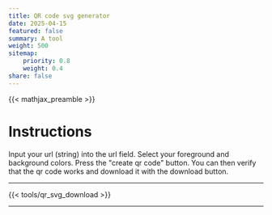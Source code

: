 ```yaml
---
title: QR code svg generator
date: 2025-04-15
featured: false
summary: A tool
weight: 500
sitemap:
    priority: 0.8
    weight: 0.4
share: false
---
```


{{< mathjax_preamble >}}

# Instructions

Input your url (string) into the url field. Select your foreground and
background colors. Press the "create qr code" button. You can then verify that
the qr code works and download it with the download button.

---

{{< tools/qr_svg_download >}}

---
